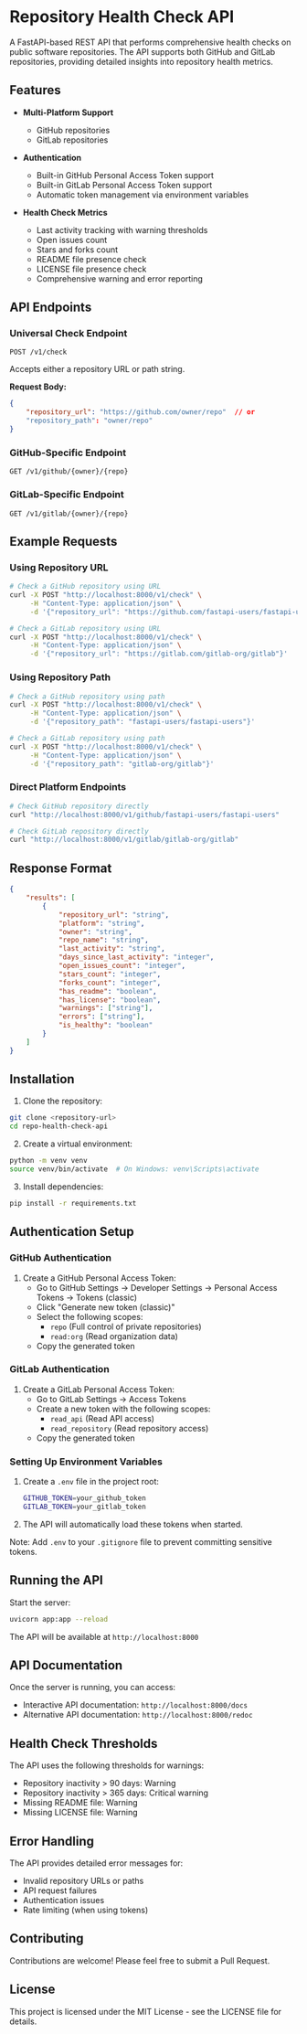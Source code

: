 # Repository Health Check API

A FastAPI-based REST API that performs comprehensive health checks on public software repositories. The API supports both GitHub and GitLab repositories, providing detailed insights into repository health metrics.

## Features

- **Multi-Platform Support**
  - GitHub repositories
  - GitLab repositories

- **Authentication**
  - Built-in GitHub Personal Access Token support
  - Built-in GitLab Personal Access Token support
  - Automatic token management via environment variables

- **Health Check Metrics**
  - Last activity tracking with warning thresholds
  - Open issues count
  - Stars and forks count
  - README file presence check
  - LICENSE file presence check
  - Comprehensive warning and error reporting

## API Endpoints

### Universal Check Endpoint
```
POST /v1/check
```
Accepts either a repository URL or path string.

**Request Body:**
```json
{
    "repository_url": "https://github.com/owner/repo"  // or
    "repository_path": "owner/repo"
}
```

### GitHub-Specific Endpoint
```
GET /v1/github/{owner}/{repo}
```

### GitLab-Specific Endpoint
```
GET /v1/gitlab/{owner}/{repo}
```

## Example Requests

### Using Repository URL
```bash
# Check a GitHub repository using URL
curl -X POST "http://localhost:8000/v1/check" \
     -H "Content-Type: application/json" \
     -d '{"repository_url": "https://github.com/fastapi-users/fastapi-users"}'

# Check a GitLab repository using URL
curl -X POST "http://localhost:8000/v1/check" \
     -H "Content-Type: application/json" \
     -d '{"repository_url": "https://gitlab.com/gitlab-org/gitlab"}'
```

### Using Repository Path
```bash
# Check a GitHub repository using path
curl -X POST "http://localhost:8000/v1/check" \
     -H "Content-Type: application/json" \
     -d '{"repository_path": "fastapi-users/fastapi-users"}'

# Check a GitLab repository using path
curl -X POST "http://localhost:8000/v1/check" \
     -H "Content-Type: application/json" \
     -d '{"repository_path": "gitlab-org/gitlab"}'
```

### Direct Platform Endpoints
```bash
# Check GitHub repository directly
curl "http://localhost:8000/v1/github/fastapi-users/fastapi-users"

# Check GitLab repository directly
curl "http://localhost:8000/v1/gitlab/gitlab-org/gitlab"
```

## Response Format

```json
{
    "results": [
        {
            "repository_url": "string",
            "platform": "string",
            "owner": "string",
            "repo_name": "string",
            "last_activity": "string",
            "days_since_last_activity": "integer",
            "open_issues_count": "integer",
            "stars_count": "integer",
            "forks_count": "integer",
            "has_readme": "boolean",
            "has_license": "boolean",
            "warnings": ["string"],
            "errors": ["string"],
            "is_healthy": "boolean"
        }
    ]
}
```

## Installation

1. Clone the repository:
```bash
git clone <repository-url>
cd repo-health-check-api
```

2. Create a virtual environment:
```bash
python -m venv venv
source venv/bin/activate  # On Windows: venv\Scripts\activate
```

3. Install dependencies:
```bash
pip install -r requirements.txt
```

## Authentication Setup

### GitHub Authentication

1. Create a GitHub Personal Access Token:
   - Go to GitHub Settings → Developer Settings → Personal Access Tokens → Tokens (classic)
   - Click "Generate new token (classic)"
   - Select the following scopes:
     - `repo` (Full control of private repositories)
     - `read:org` (Read organization data)
   - Copy the generated token

### GitLab Authentication

1. Create a GitLab Personal Access Token:
   - Go to GitLab Settings → Access Tokens
   - Create a new token with the following scopes:
     - `read_api` (Read API access)
     - `read_repository` (Read repository access)
   - Copy the generated token

### Setting Up Environment Variables

1. Create a `.env` file in the project root:
   ```bash
   GITHUB_TOKEN=your_github_token
   GITLAB_TOKEN=your_gitlab_token
   ```

2. The API will automatically load these tokens when started.

Note: Add `.env` to your `.gitignore` file to prevent committing sensitive tokens.

## Running the API

Start the server:
```bash
uvicorn app:app --reload
```

The API will be available at `http://localhost:8000`

## API Documentation

Once the server is running, you can access:
- Interactive API documentation: `http://localhost:8000/docs`
- Alternative API documentation: `http://localhost:8000/redoc`

## Health Check Thresholds

The API uses the following thresholds for warnings:
- Repository inactivity > 90 days: Warning
- Repository inactivity > 365 days: Critical warning
- Missing README file: Warning
- Missing LICENSE file: Warning

## Error Handling

The API provides detailed error messages for:
- Invalid repository URLs or paths
- API request failures
- Authentication issues
- Rate limiting (when using tokens)

## Contributing

Contributions are welcome! Please feel free to submit a Pull Request.

## License

This project is licensed under the MIT License - see the LICENSE file for details.